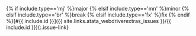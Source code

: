 {% if include.type=='mj' %}<span class="label label-primary label-issue-type">major</span>
{% elsif include.type=='mn' %}<span class="label label-info label-issue-type">minor</span>
{% elsif include.type=='br' %}<span class="label label-danger label-issue-type" title="breaking change">break</span>
{% elsif include.type=='fx' %}<span class="label label-success label-issue-type">fix</span> {% endif %}[#{{ include.id }}]({{ site.links.atata_webdriverextras_issues }}/{{ include.id }}){:.issue-link}